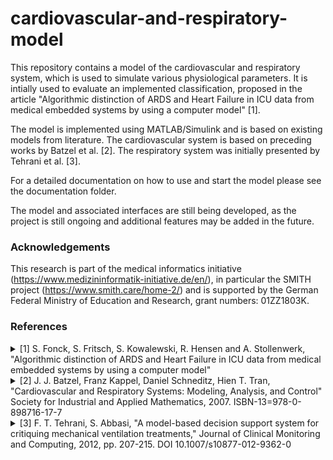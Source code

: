 # cardiovascular-and-respiratory-model
This repository contains a model of the cardiovascular and respiratory system, which is used to simulate various physiological parameters. It is intially used to evaluate an implemented classification, proposed in the article "Algorithmic distinction of ARDS and Heart Failure in ICU data from medical embedded systems by using a computer model" [1].

The model is implemented using MATLAB/Simulink and is based on existing models from literature. The cardiovascular system is based on preceding works by Batzel et al. [2]. The respiratory system was initially presented by Tehrani et al. [3].

For a detailed documentation on how to use and start the model please see the documentation folder. 

The model and associated interfaces are still being developed, as the project is still ongoing and additional features may be added in the future.

### Acknowledgements

This research is part of the medical informatics initiative (https://www.medizininformatik-initiative.de/en/), in particular the SMITH project (https://www.smith.care/home-2/) and is supported by the German Federal Ministry of Education and Research, grant numbers: 01ZZ1803K.

### References

<details><summary>[1] S. Fonck, S. Fritsch, S. Kowalewski, R. Hensen and A. Stollenwerk, "Algorithmic distinction of ARDS and Heart Failure in ICU data from medical embedded systems by using a computer model" </summary>
<p>

```
@INPROCEEDINGS{8916835, 
author={S. {Fonck} and S. {Fritsch} and S. {Kowalewski} and R. {Hensen} and A. {Stollenwerk}}, 
booktitle={}, 
title={Algorithmic distinction of ARDS and Heart Failure in ICU data from medical embedded systems by using a computer model}, 
year={2021}, 
volume={}, 
number={}, 
pages={}, 
keywords={}, 
doi={}, 
ISSN={}, 
month={}}
```

</p>
</details>

<details><summary>[2] J. J. Batzel, Franz Kappel, Daniel Schneditz, Hien T. Tran, "Cardiovascular and Respiratory Systems: Modeling, Analysis, and Control" Society for Industrial and Applied Mathematics, 2007. ISBN-13=978-0-898716-17-7</summary>
<p>

```
@INPROCEEDINGS{8916835, 
author={F. T. {Tehrani} and S. {Abbasi}},
journal={Society for Industrial and Applied Mathematics},
title={Cardiovascular and Respiratory Systems: Modeling, Analysis, and Control}, 
year={2007}, 
volume={}, 
number={}, 
pages={}, 
keywords={}, 
ISBN-13={978-0-898716-17-7}, 
month={}}
```

</p>
</details>

<details><summary>[3] F. T. Tehrani, S. Abbasi, "A model-based decision support system for critiquing mechanical ventilation treatments," Journal of Clinical Monitoring and Computing, 2012, pp. 207-215. DOI 10.1007/s10877-012-9362-0</summary>
<p>

```
@INPROCEEDINGS{8916835, 
author={F. T. {Tehrani} and S. {Abbasi}},
journal={Journal of Clinical Monitoring and Computing},
title={A model-based decision support system for critiquing mechanical ventilation treatments}, 
year={2012}, 
volume={26}, 
number={}, 
pages={207-215}, 
keywords={Decision support systems; Mechanical ventilation; Physiological modeling}, 
doi={10.1007/s10877-012-9362-0}, 
month={}}
```

</p>
</details>
